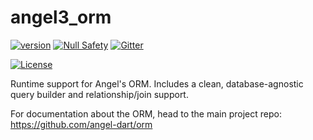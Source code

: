 # angel3_orm
[![version](https://img.shields.io/badge/pub-v4.0.0-beta.1-brightgreen)](https://pub.dartlang.org/packages/angel3_orm)
[![Null Safety](https://img.shields.io/badge/null-safety-brightgreen)](https://dart.dev/null-safety)
[![Gitter](https://img.shields.io/gitter/room/angel_dart/discussion)](https://gitter.im/angel_dart/discussion)

[![License](https://img.shields.io/github/license/dukefirehawk/angel)](https://github.com/dukefirehawk/angel/tree/angel3/packages/orm/angel_orm/LICENSE)

Runtime support for Angel's ORM. Includes a clean, database-agnostic
query builder and relationship/join support.

For documentation about the ORM, head to the main project repo:
https://github.com/angel-dart/orm